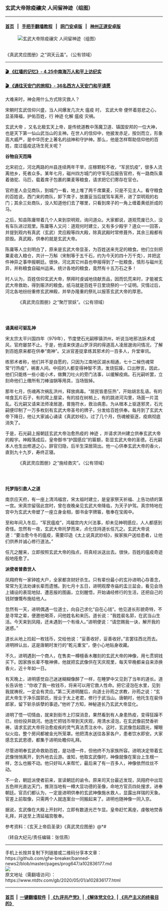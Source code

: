 ### 玄武大帝除疫禳灾 人间留神迹（组图）
------------------------

#### [首页](https://github.com/gfw-breaker/banned-news2/blob/master/README.md) &nbsp;&nbsp;|&nbsp;&nbsp; [手把手翻墙教程](https://github.com/gfw-breaker/guides/wiki) &nbsp;&nbsp;|&nbsp;&nbsp; [网门安卓版](https://github.com/oGate2/oGate) &nbsp;&nbsp;|&nbsp;&nbsp; [神州正道安卓版](https://github.com/SzzdOgate/update) 



<div><div class="featured_image">
 <figure>
  <img alt="玄武大帝除疫禳灾 人间留神迹（组图）" src="https://i.ntdtv.com/assets/uploads/2020/05/2020-05-01_142702-800x450.jpg"/>
 </figure><br/>
 <span class="caption">
  《真武灵应图册》之“洞天云盖”。（公有领域）
 </span>
</div>
</div><hr/>

#### [ 🎬  《红墙的记忆》- 4.25中南海万人和平上访纪实](http://158.247.206.248:10000/videos/legend/425.html)

 #### [ 🎬  《通往天安门的旅程》- 36名西方人天安门和平请愿 ](http://158.247.206.248:10000/videos/legend/JTT.html)

<div><div class="post_content" itemprop="articleBody">
 <p>
  大难来时，神会用什么方式除灾救人？
 </p>
 <p>
  宋朝时玄武信仰兴盛，当人间爆发几次大
  <ok href="https://www.ntdtv.com/gb/瘟疫.htm">
   瘟疫
  </ok>
  时，
  <ok href="https://www.ntdtv.com/gb/玄武大帝.htm">
   玄武大帝
  </ok>
  便怀着慈悲之心，显圣降福，护佑百姓，行
  <ok href="https://www.ntdtv.com/gb/神迹.htm">
   神迹
  </ok>
  化解
  <ok href="https://www.ntdtv.com/gb/瘟疫.htm">
   瘟疫
  </ok>
  灾祸。
 </p>
 <p>
  <ok href="https://www.ntdtv.com/gb/玄武大帝.htm">
   玄武大帝
  </ok>
  ，又名北极玄天上帝，是传统道教中荡魔卫道、镇国安邦的一位大神，也是天下第一仙山武当山的主神。在世人的信仰中，他披发赤足，按剑而立，形象高大威严，是中华历史上著名的战神和守护神。那么，他是怎样帮助信仰他的百姓，度过瘟疫这场生死关呢？
 </p>
 <p>
  <strong>
   谷物自天而降
  </strong>
 </p>
 <p>
  北宋初立，河北两路的州县连续两年干旱，庄稼颗粒不收，“军民饥疫”，很多人流离他乡，死者众多。某年七月，磁州四方城门的守军先后报告官府，有一路商队乘着骆驼、马匹，载着席子包裹的粟麦等粮食，请求把它们寄存在官仓。
 </p>
 <p>
  官府差人会见商队，到城门一看，地上堆了两千席粟麦，只是不见主人。看守粮食的百姓说，西门来的商队，卸下席子，放置妥当后就驾车离开，进了崇明观的右门；其余三处商队，没人知道他们去了哪里，只看到席子的一角上缠着黄纸折成的马。
 </p>
 <p>
  之后，知县陈庸带着几个人来到崇明观，询问道众。大家都说，道观荒废已久，没有车队进过观里。陈庸等人又问：道观何时建立，又有多少殿宇？道众一一回答，并提到观内有真武（玄武）灵应殿等四大殿，除真武殿时常修葺外，其余三殿都有损毁。真武殿，供奉的就是玄武大帝。
 </p>
 <p>
  陈庸等人立刻明白了，原来是玄武大帝显圣，为百姓送来充足的粮食。他们立刻把粟麦收入粮仓，共计一万斛（宋制等于五千石，约为今天的四十万千克），并把这件神异之事申报朝廷。很快，河北其它州县也申报得到了一批粮食，情形与磁州无异，并称粮食自磁州运来。统计各地的粮食，竟然有十五万石之多！
 </p>
 <p>
  时人认为，百姓信仰玄武大帝，祭拜时虔诚地烧献贡品，因而饥荒来时，才能被玄武大帝救助，得到赈济的粮食。纸马就是百姓平日里烧祭的一个证明。灾情过后，河北各地纷纷重修玄武神殿，并举办隆重的祭礼以报答玄武大帝的厚恩。
 </p>
 <figure class="wp-caption alignnone" id="attachment_102836182" style="width: 455px">
  <img alt="" class="size-full wp-image-102836182" src="https://i.ntdtv.com/assets/uploads/2020/05/2020-05-01_142639.jpg">
   <br/><figcaption class="wp-caption-text">
    《真武灵应图册》之“聚厅禁妖”。（公有领域）
    <br/>
   </figcaption><br/>
  </img>
 </figure><br/>
 <p>
  <strong>
   诵真经可驱乱神
  </strong>
 </p>
 <p>
  宋太宗太平兴国四年（979年），节度使石光嗣移镇洪州，听说当地邪法妖术成风，官府屡禁不止。于是，他请来侠道山罗浮洞的得道高人凌居邈询问情况，了解到百姓原来都在供奉“南神”。又派官差捉拿练其邪术的一百多人，升堂审讯。
 </p>
 <p>
  练邪术者称，他们并不是自愿的，只因为江南地区湖水相通，七十二候伤魂常常“行热疫”，祸害人间。中招的人都变得神智不清，发烧狂躁，口出秽言。因此，他们只能练一些小能小术，做舞刀吐火的旁门法事，以缓解疫病。石光嗣听罢，立刻命他们上缴所有刀棒油锅等用具，当场毁掉。
 </p>
 <p>
  那年七月，伤魂再次祸乱洪州，释放病毒。“居民皆患狂热”，开始胡言乱语。有的啃食瓦片石子，有的爬上屋梁，有的挂在树梢上，有的跳进河沟里，场面一片混乱。石光嗣又请来法师凌居邈，普施符水，救治病患。为从根本上驱逐邪灵，石光嗣便印制了一万多枚刻有玄武大帝圣号的牌子，分发给百姓供奉。每月到了玄武大帝下降日，他让大家诚心诵读《真武妙经》。过了几个月，伤魂被驱逐，疫病彻底消失了。
 </p>
 <p>
  于是，石光嗣上报朝廷玄武大帝治愈热疫的
  <ok href="https://www.ntdtv.com/gb/神迹.htm">
   神迹
  </ok>
  ，并请求洪州建立供奉玄武大帝的殿宇。神殿落成后，皇帝御书“护国感应”的匾额，彰显玄武大帝的圣德。石光嗣本人也生出修道之心，辞官归隐，后半生深居简出。他一心供奉玄武大帝的香火，直到九十九岁，寿终正寝。
 </p>
 <figure class="wp-caption alignnone" id="attachment_102836181" style="width: 459px">
  <img alt="" class="size-full wp-image-102836181" src="https://i.ntdtv.com/assets/uploads/2020/05/2020-05-01_142612.jpg">
   <br/><figcaption class="wp-caption-text">
    《真武灵应图册》之“施经救灾”。（公有领域）
   </figcaption><br/>
  </img>
 </figure><br/>
 <p>
  <strong>
   托梦指引救人之道
  </strong>
 </p>
 <p>
  南京应天府，有一座上清鸿福宫，宋太祖时建立，是皇家祭天祈福、上告功绩的第一宫。宋真宗留宿此宫时，曾在夜晚亲见玄武大帝降临，为天子护驾。真宗特地在宫中为玄武大帝塑了一座立身金相，御书金字牌匾，敬奉在宝阁中。
 </p>
 <p>
  至和年间入冬后，“军民瘟疫”，鸿福宫内大兴法事，却未见神明感应，人人都感到奇怪。忽然有一夜，玄武大帝托梦而来，点化住持道长任亢之。玄武大帝说道：“要治愈今冬的瘟疫，需要印造《太上说真武妙经》，挨家挨户送给患者，让他们供养并诚心修行道法。”
 </p>
 <p>
  任亢之醒来，立即按照玄武大帝的指点，将真经派送出去。很快，百姓的瘟疫奇迹般地痊愈了。
 </p>
 <p>
  <strong>
   派使者普救世人
  </strong>
 </p>
 <p>
  凤翔府有一家钟姓大户，全家都贪财好杀生。只有辈份最小的玄孙进明心存善念，常常为无法劝谏长辈而遗憾。到七月十五日，进明观摩寺庙的盂兰盆会，看见会场上铺设的表现地狱、遭恶报的图画，立刻醒悟，开始诵经修行的生活，还把自己的钱财慷慨布施给他人。
 </p>
 <p>
  忽然有一天，进明偶遇一位道士，向自己求化“自在心钱”。他见道长形貌奇特，不是寻常之辈，便邀他喝茶，问他姓名和来历。道长说：“我姓裴名郭，在武当山生活。今天来到凤翔，还未遇到一个有缘人。”进明便说：“请您赐我一诀，解开我的迷惑。”
 </p>
 <p>
  道长从地上捡起一枚钱币，交给他说：“妥善收好，妥善收好。”言罢往西北而去。进明辨认出，这是唐朝时发行的“乾元重宝”，便小心地贴身收藏。
 </p>
 <p>
  不久，进明遇到一个商人，在售卖一樽檀香木雕刻的玄武大帝的神像，用七贯铜钱买下。因家族长辈不敬神佛，他就把玄武像供在天庆观里，每天早晚都亲自来添换香火，近十年如一日。
 </p>
 <p>
  有天晚上，进明感觉自己迷迷糊糊像醉了一样，在睡梦中又见到了当年的道长。道长告诉他：“你收了我一枚钱币，将来可以用它救人性命。把它浸泡在水里，见到我就祷祝，一定会有灵应。”第二天进明醒后，向道士孙筠之求教，孙筠之说：“玄武大帝生于净乐国郭氏，授业于太上老君，修行于武当山。唐朝时，他托生在裴侍郎家，留下斩杀妖孽的事迹。”他听了方知，神秘道长乃玄武大帝显化。
 </p>
 <p>
  进明了悟一切情由，就来到街市上打探消息，果然看到有人身患热疫，变得狂躁不已，纷纷投井跳河。他连忙把钱币带到天庆观，用清水浸泡，在玄武像前焚香祈祷，请求玄武大帝将治愈疫疾的灵气真法贯注水中。这时，玄武像忽起圆光，耀眼似火焰，整个房间都被金光所笼罩。他把清水送往各家各户，患者饮水即安。大家感念玄武恩德，都集于进明处瞻仰礼拜。
 </p>
 <p>
  尽管进明奉玄武命救助百姓，是功德一件，但他终不为家族所容。进明决定带着玄武像悄悄离开，到外地去云游。谁知，他取玄武像时，神像就像在案台上生根一样，怎么也搬不动。他只好叫人来帮忙，最后来了有一百多人，神像依然纹丝不动。
 </p>
 <p>
  不一会，朝廷派使者前来，宣读朝廷的谕令。原来司天台最近发现，凤翔府中出现五色祥光直达天门，推测当地有一樽大显功德的圣像，命地方官员四处搜求，进奉朝廷。官员们都认为，一定是进明供奉的玄武神像施水救人，显露出祥瑞的天象。官差上前取像，只需两个人就连案台一同搬起来了。进明也随神像一同入京。
 </p>
 <p>
  据说，玄武像在大殿上开封时，立即有数道光芒乍显。皇帝赶忙离座，虔敬地焚香礼拜，并送至上清延福宫敬奉。
 </p>
 <p>
  参考资料：《玄天上帝启圣录》《真武灵应图册》@*#
 </p>
 <p>
  （转自大纪元/责任编辑：张信燕）
 </p>
 <div class="single_ad">
 </div>
</div>
</div>
<hr/>
手机上长按并复制下列链接或二维码分享本文章：<br/>
https://github.com/gfw-breaker/banned-news2/blob/master/pages/prog647/a102836177.md <br/>
<a href='https://github.com/gfw-breaker/banned-news2/blob/master/pages/prog647/a102836177.md'><img src='https://github.com/gfw-breaker/banned-news2/blob/master/pages/prog647/a102836177.md.png'/></a> <br/>
原文地址（需翻墙访问）：https://www.ntdtv.com/gb/2020/05/01/a102836177.html


------------------------
#### [首页](https://github.com/gfw-breaker/banned-news2/blob/master/README.md) &nbsp;|&nbsp; [一键翻墙软件](https://github.com/gfw-breaker/nogfw/blob/master/README.md) &nbsp;| [《九评共产党》](https://github.com/gfw-breaker/9ping.md/blob/master/README.md#九评之一评共产党是什么) | [《解体党文化》](https://github.com/gfw-breaker/jtdwh.md/blob/master/README.md) | [《共产主义的终极目的》](https://github.com/gfw-breaker/gczydzjmd.md/blob/master/README.md)


<img src='http://gfw-breaker.win/banned-news2/pages/prog647/a102836177.md' width='0px' height='0px'/>